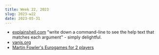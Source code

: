 ```yaml
---
title: Week 22, 2023
slug: 2023-w22
date: 2023-05-31
---
```


- [explainshell.com](https://explainshell.com/)
  "write down a command-line to see the help text that matches each argument" - simply delightful.
- [vanjs.org](https://vanjs.org/)
- [Martin Fowler's Eurogames for 2 players](https://martinfowler.com/articles/eurogames/?filter=player-count-2)